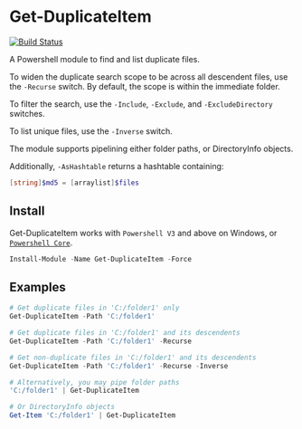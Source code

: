 # Get-DuplicateItem

[![Build Status](https://travis-ci.org/leojonathanoh/Get-DuplicateItem.svg?branch=master)](https://travis-ci.org/leojonathanoh/Get-DuplicateItem)

A Powershell module to find and list duplicate files.

To widen the duplicate search scope to be across all descendent files, use the `-Recurse` switch. By default, the scope is within the immediate folder.

To filter the search, use the `-Include`, `-Exclude`, and `-ExcludeDirectory` switches.

To list unique files, use the `-Inverse` switch.

The module supports pipelining either folder paths, or DirectoryInfo objects.

Additionally, `-AsHashtable` returns a hashtable containing:

```powershell
[string]$md5 = [arraylist]$files
```

## Install

Get-DuplicateItem works with `Powershell V3` and above on Windows, or [`Powershell Core`](https://github.com/powershell/powershell).

```powershell
Install-Module -Name Get-DuplicateItem -Force
```

## Examples

```powershell
# Get duplicate files in 'C:/folder1' only
Get-DuplicateItem -Path 'C:/folder1'

# Get duplicate files in 'C:/folder1' and its descendents
Get-DuplicateItem -Path 'C:/folder1' -Recurse

# Get non-duplicate files in 'C:/folder1' and its descendents
Get-DuplicateItem -Path 'C:/folder1' -Recurse -Inverse

# Alternatively, you may pipe folder paths
'C:/folder1' | Get-DuplicateItem

# Or DirectoryInfo objects
Get-Item 'C:/folder1' | Get-DuplicateItem
```
